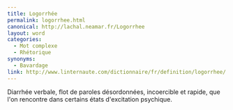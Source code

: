 ```yaml
---
title: Logorrhée
permalink: logorrhee.html
canonical: http://lachal.neamar.fr/Logorrhee
layout: word
categories:
  - Mot complexe
  - Rhétorique
synonyms:
  - Bavardage
link: http://www.linternaute.com/dictionnaire/fr/definition/logorrhee/
---
```


Diarrhée verbale, flot de paroles désordonnées, incoercible et rapide, que l'on rencontre dans certains états d'excitation psychique.

